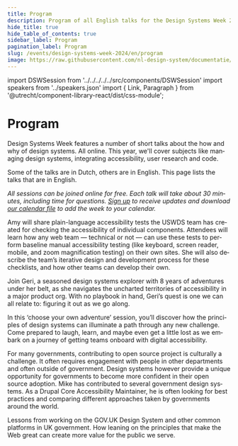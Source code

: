 ```yaml
---
title: Program
description: Program of all English talks for the Design Systems Week 2023
hide_title: true
hide_table_of_contents: true
sidebar_label: Program
pagination_label: Program
slug: /events/design-systems-week-2024/en/program
image: https://raw.githubusercontent.com/nl-design-system/documentatie/assets/dsw-24-en.png
---
```


import DSWSession from '../../../../../src/components/DSWSession'
import speakers from '../speakers.json'
import { Link, Paragraph } from '@utrecht/component-library-react/dist/css-module';

<div lang="en">

# Program

<Paragraph lead>
  Design Systems Week features a number of short talks about the how and why of design systems. All online. This year, we'll cover subjects like managing design systems, integrating accessibility, user research and code.
</Paragraph>

Some of the talks are in Dutch, others are in English. This page lists the talks that are in English.

_All sessions can be joined online for free. Each talk will take about 30 minutes, including time for questions. [Sign up](/events/design-systems-week/sign-up) to receive updates and download [our calendar file](/dsweek-2024/dsweek-2024.ics) to add the week to your calendar._

<DSWSession title="Using USWDS Accessibility Tests to Develop Accessibility Skills Across Government Teams" speakers={[speakers.AmyCole]} lang="en" organisation="US Web Design System">

Amy will share plain-language accessibility tests the USWDS team has created for checking the accessibility of individual components. Attendees will learn how any web team — technical or not — can use these tests to perform baseline manual accessibility testing (like keyboard, screen reader, mobile, and zoom magnification testing) on their own sites. She will also describe the team’s iterative design and development process for these checklists, and how other teams can develop their own.

</DSWSession>

<DSWSession title="Design Systems: Choose your own adventure" speakers={[speakers.GeriReid]} organisation="Just Eat Takeaway" lang="en">

Join Geri, a seasoned design systems explorer with 8 years of adventures under her belt, as she navigates the uncharted territories of accessibility in a major product org. With no playbook in hand, Geri’s quest is one we can all relate to: figuring it out as we go along.

In this ‘choose your own adventure’ session, you’ll discover how the principles of design systems can illuminate a path through any new challenge. Come prepared to laugh, learn, and maybe even get a little lost as we embark on a journey of getting teams onboard with digital accessibility.

</DSWSession>

<DSWSession title="Advantages to working in the open with government design systems" speakers={[speakers.MikeGifford]} organisation="Civic Actions" lang="en">

For many governments, contributing to open source project is culturally a challenge. It often requires engagement with people in other departments and often outside of government. Design systems however provide a unique opportunity for governments to become more confident in their open source adoption. Mike has contributed to several government design systems. As a Drupal Core Accessibility Maintainer, he is often looking for best practices and comparing different approaches taken by governments around the world.

</DSWSession>

<DSWSession title="Common direction, boring magic" speakers={[speakers.SteveMesser]} organisation="GOV.UK" lang="en">

Lessons from working on the GOV.‌UK Design System and other common platforms in UK government. How leaning on the principles that make the Web great can create more value for the public we serve.

</DSWSession>

</div>
